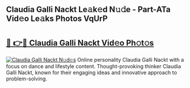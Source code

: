 ## Claudia Galli Nackt Le𝚊k𝚎d N𝚞𝚍e - Part-ATa Vid𝚎o Le𝚊ks Photos VqUrP

# <h2><a href="http://fb769o.evod.top/?m=Claudia+Galli+Nackt">🔗 👉🔴 Claudia Galli Nackt Vid𝚎o Ph𝚘t𝚘s</a></h2>

[![Claudia Galli Nackt N𝚞d𝚎s](https://i.imgur.com/8V9OHl7.gif)](http://fb769o.evod.top/?m=Claudia+Galli+Nackt)
Online personality Claudia Galli Nackt with a focus on dance and lifestyle content. Thought-provoking thinker Claudia Galli Nackt, known for their engaging ideas and innovative approach to problem-solving. 
